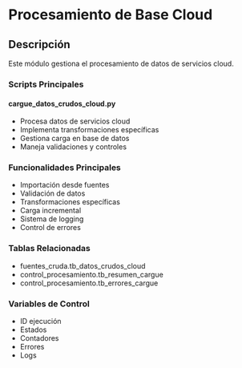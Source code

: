 # Procesamiento de Base Cloud

## Descripción
Este módulo gestiona el procesamiento de datos de servicios cloud.

### Scripts Principales

#### cargue_datos_crudos_cloud.py
- Procesa datos de servicios cloud
- Implementa transformaciones específicas
- Gestiona carga en base de datos
- Maneja validaciones y controles

### Funcionalidades Principales
- Importación desde fuentes
- Validación de datos
- Transformaciones específicas
- Carga incremental
- Sistema de logging
- Control de errores

### Tablas Relacionadas
- fuentes_cruda.tb_datos_crudos_cloud
- control_procesamiento.tb_resumen_cargue
- control_procesamiento.tb_errores_cargue

### Variables de Control
- ID ejecución
- Estados
- Contadores
- Errores
- Logs
